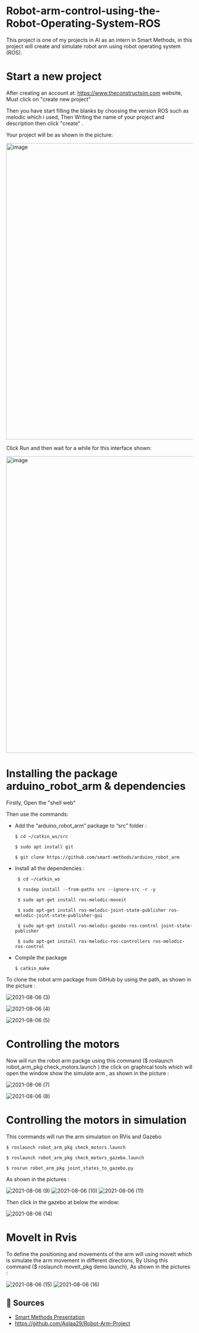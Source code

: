 # Robot-arm-control-using-the-Robot-Operating-System-ROS
This project is one of my projects in AI as an intern in Smart Methods, in this project will create and simulate robot arm using robot operating system (ROS).
# Start a new project 
After creating an account at: https://www.theconstructsim.com website, Must click on "create new project" 

Then you have start filling the blanks by choosing the version ROS such as melodic which i used, Then Writing the name of your project and description then click "create" .

Your project will be as shown in the picture:

<img width="800" alt="image" src="https://user-images.githubusercontent.com/63214056/128528411-5fba8aa7-377c-4e23-90ce-d880492da6df.png">


Click Run and then wait for a while for this interface shown:

<img width="800" alt="image" src="https://user-images.githubusercontent.com/63214056/128530384-f7665d1f-7f59-44e5-bfb0-9c6b605febe0.png">


# Installing the package arduino_robot_arm & dependencies
Firstly, Open the "shell web"

Then use the commands:

 - Add the “arduino_robot_arm” package to “src” folder :
 
	   $ cd ~/catkin_ws/src
	
	   $ sudo apt install git
	
	   $ git clone https://github.com/smart-methods/arduino_robot_arm 
  
- Install all the dependencies :

       $ cd ~/catkin_ws
	
       $ rosdep install --from-paths src --ignore-src -r -y
	
   	   $ sudo apt-get install ros-melodic-moveit
	
	   $ sudo apt-get install ros-melodic-joint-state-publisher ros-melodic-joint-state-publisher-gui
	
	   $ sudo apt-get install ros-melodic-gazebo-ros-control joint-state-publisher
	
	   $ sudo apt-get install ros-melodic-ros-controllers ros-melodic-ros-control
	
- Compile the package

      $ catkin_make

To clone the robot arm package from GitHub by using the path, as shown in the picture :

![2021-08-06 (3)](https://user-images.githubusercontent.com/63214056/128531409-9b7da7cf-cfee-4522-8032-b7368cd471a2.png)

![2021-08-06 (4)](https://user-images.githubusercontent.com/63214056/128531418-2892d80e-2d43-4f68-83cc-f60978569474.png)

![2021-08-06 (5)](https://user-images.githubusercontent.com/63214056/128531424-99a0e53a-71c8-435d-b3fe-5fd54f61cb68.png)


# Controlling the motors
Now will run the robot arm packge using this command ($ roslaunch robot_arm_pkg check_motors.launch ) the click on graphical tools which will open the window show the simulate arm , as shown in the picture :

![2021-08-06 (7)](https://user-images.githubusercontent.com/63214056/128543141-283717ce-6117-4a38-9f6c-639a50457dbf.png)

![2021-08-06 (8)](https://user-images.githubusercontent.com/63214056/128543139-a317c538-54aa-4499-aecd-816d00bfdb07.png)


  
# Controlling the motors in simulation 
This commands will run the arm simulation on RVis and Gazebo 

    $ roslaunch robot_arm_pkg check_motors.launch

    $ roslaunch robot_arm_pkg check_motors_gazebo.launch

    $ rosrun robot_arm_pkg joint_states_to_gazebo.py

As shown in the pictures :

![2021-08-06 (9)](https://user-images.githubusercontent.com/63214056/128543671-3dfc60b7-a844-4c25-862b-cf4d1cf22077.png)
![2021-08-06 (10)](https://user-images.githubusercontent.com/63214056/128543673-5c8f452e-7167-4951-806c-b447784f23b1.png)
![2021-08-06 (11)](https://user-images.githubusercontent.com/63214056/128543666-97a1a8bb-64a7-4ac8-a471-fbe01b5cc1fa.png)

Then click in the gazebo at below the window:

![2021-08-06 (14)](https://user-images.githubusercontent.com/63214056/128543719-7abb873f-7982-41dd-8e0c-ccc3e9fee848.png)


# Movelt in Rvis 
To define the positioning and movements of the arm will using movelt which is simulate the arm movement in different directions, By Using this command ($ roslaunch moveit_pkg demo.launch), As shown in the pictures : 

![2021-08-06 (15)](https://user-images.githubusercontent.com/63214056/128544182-3180d73f-77e9-4530-814f-af55a79b982e.png)
![2021-08-06 (16)](https://user-images.githubusercontent.com/63214056/128544183-f3bd13db-2478-4bb3-91e0-d6a91859fc33.png)


## 📝 Sources 

- [Smart Methods Presentation](https://docs.google.com/presentation/d/1PakayQR6GGvXmXoLaYF_20ktKC39BTSc/edit#slide=id.p30)
- https://github.com/Aqlaa29/Robot-Arm-Project

 
 



